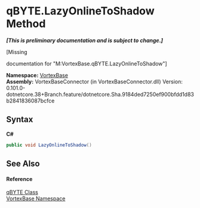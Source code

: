 # qBYTE.LazyOnlineToShadow Method 
 _**\[This is preliminary documentation and is subject to change.\]**_

\[Missing <summary> documentation for "M:VortexBase.qBYTE.LazyOnlineToShadow"\]

**Namespace:**&nbsp;<a href="N_VortexBase.md">VortexBase</a><br />**Assembly:**&nbsp;VortexBaseConnector (in VortexBaseConnector.dll) Version: 0.101.0-dotnetcore.38+Branch.feature/dotnetcore.Sha.9184ded7250ef900bfdd1d83b2841836087bcfce

## Syntax

**C#**<br />
``` C#
public void LazyOnlineToShadow()
```


## See Also


#### Reference
<a href="T_VortexBase_qBYTE.md">qBYTE Class</a><br /><a href="N_VortexBase.md">VortexBase Namespace</a><br />